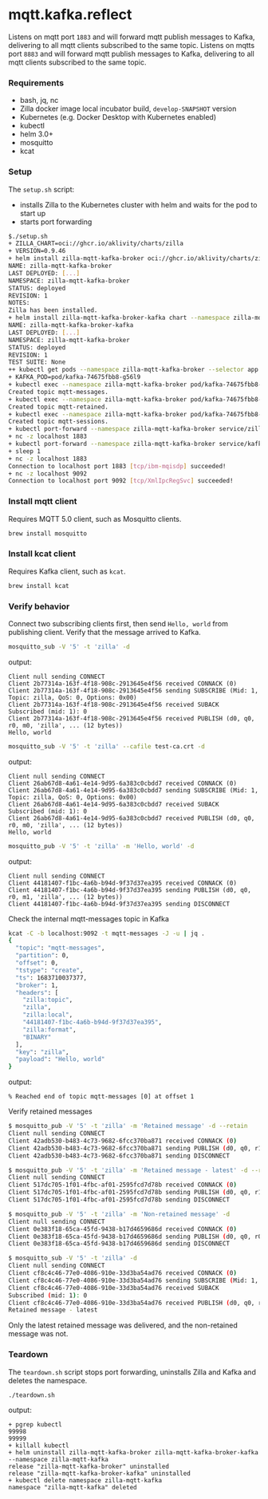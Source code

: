 # mqtt.kafka.reflect

Listens on mqtt port `1883` and will forward mqtt publish messages to Kafka, delivering to all mqtt clients subscribed to the same topic.
Listens on mqtts port `8883` and will forward mqtt publish messages to Kafka, delivering to all mqtt clients subscribed to the same topic.

### Requirements

- bash, jq, nc
- Zilla docker image local incubator build, `develop-SNAPSHOT` version
- Kubernetes (e.g. Docker Desktop with Kubernetes enabled)
- kubectl
- helm 3.0+
- mosquitto
- kcat

### Setup

The `setup.sh` script:

- installs Zilla to the Kubernetes cluster with helm and waits for the pod to start up
- starts port forwarding

```bash
$./setup.sh   
+ ZILLA_CHART=oci://ghcr.io/aklivity/charts/zilla
+ VERSION=0.9.46
+ helm install zilla-mqtt-kafka-broker oci://ghcr.io/aklivity/charts/zilla --version 0.9.46 --namespace zilla-mqtt-kafka-broker --create-namespace --wait [...]
NAME: zilla-mqtt-kafka-broker
LAST DEPLOYED: [...]
NAMESPACE: zilla-mqtt-kafka-broker
STATUS: deployed
REVISION: 1
NOTES:
Zilla has been installed.
+ helm install zilla-mqtt-kafka-broker-kafka chart --namespace zilla-mqtt-kafka-broker --create-namespace --wait
NAME: zilla-mqtt-kafka-broker-kafka
LAST DEPLOYED: [...]
NAMESPACE: zilla-mqtt-kafka-broker
STATUS: deployed
REVISION: 1
TEST SUITE: None
++ kubectl get pods --namespace zilla-mqtt-kafka-broker --selector app.kubernetes.io/instance=kafka -o name
+ KAFKA_POD=pod/kafka-74675fbb8-g56l9
+ kubectl exec --namespace zilla-mqtt-kafka-broker pod/kafka-74675fbb8-g56l9 -- /opt/bitnami/kafka/bin/kafka-topics.sh --bootstrap-server localhost:9092 --create --topic mqtt-messages --if-not-exists
Created topic mqtt-messages.
+ kubectl exec --namespace zilla-mqtt-kafka-broker pod/kafka-74675fbb8-w42xt -- /opt/bitnami/kafka/bin/kafka-topics.sh --bootstrap-server localhost:9092 --create --topic mqtt-retained --config cleanup.policy=compact --if-not-exists
Created topic mqtt-retained.
+ kubectl exec --namespace zilla-mqtt-kafka-broker pod/kafka-74675fbb8-w42xt -- /opt/bitnami/kafka/bin/kafka-topics.sh --bootstrap-server localhost:9092 --create --topic mqtt-sessions --config cleanup.policy=compact --if-not-exists
Created topic mqtt-sessions.
+ kubectl port-forward --namespace zilla-mqtt-kafka-broker service/zilla-mqtt-kafka-broker 1883 8883
+ nc -z localhost 1883
+ kubectl port-forward --namespace zilla-mqtt-kafka-broker service/kafka 9092 29092
+ sleep 1
+ nc -z localhost 1883
Connection to localhost port 1883 [tcp/ibm-mqisdp] succeeded!
+ nc -z localhost 9092
Connection to localhost port 9092 [tcp/XmlIpcRegSvc] succeeded!
```

### Install mqtt client

Requires MQTT 5.0 client, such as Mosquitto clients.

```bash
brew install mosquitto
```

### Install kcat client

Requires Kafka client, such as `kcat`.

```bash
brew install kcat
```

### Verify behavior

Connect two subscribing clients first, then send `Hello, world` from publishing client. Verify that the message arrived to Kafka.

```bash
mosquitto_sub -V '5' -t 'zilla' -d
```

output:

```text
Client null sending CONNECT
Client 2b77314a-163f-4f18-908c-2913645e4f56 received CONNACK (0)
Client 2b77314a-163f-4f18-908c-2913645e4f56 sending SUBSCRIBE (Mid: 1, Topic: zilla, QoS: 0, Options: 0x00)
Client 2b77314a-163f-4f18-908c-2913645e4f56 received SUBACK
Subscribed (mid: 1): 0
Client 2b77314a-163f-4f18-908c-2913645e4f56 received PUBLISH (d0, q0, r0, m0, 'zilla', ... (12 bytes))
Hello, world
```

```bash
mosquitto_sub -V '5' -t 'zilla' --cafile test-ca.crt -d
```

output:

```text
Client null sending CONNECT
Client 26ab67d8-4a61-4e14-9d95-6a383c0cbdd7 received CONNACK (0)
Client 26ab67d8-4a61-4e14-9d95-6a383c0cbdd7 sending SUBSCRIBE (Mid: 1, Topic: zilla, QoS: 0, Options: 0x00)
Client 26ab67d8-4a61-4e14-9d95-6a383c0cbdd7 received SUBACK
Subscribed (mid: 1): 0
Client 26ab67d8-4a61-4e14-9d95-6a383c0cbdd7 received PUBLISH (d0, q0, r0, m0, 'zilla', ... (12 bytes))
Hello, world
```

```bash
mosquitto_pub -V '5' -t 'zilla' -m 'Hello, world' -d
```

output:

```text
Client null sending CONNECT
Client 44181407-f1bc-4a6b-b94d-9f37d37ea395 received CONNACK (0)
Client 44181407-f1bc-4a6b-b94d-9f37d37ea395 sending PUBLISH (d0, q0, r0, m1, 'zilla', ... (12 bytes))
Client 44181407-f1bc-4a6b-b94d-9f37d37ea395 sending DISCONNECT
```

Check the internal mqtt-messages topic in Kafka
```bash
kcat -C -b localhost:9092 -t mqtt-messages -J -u | jq .
{
  "topic": "mqtt-messages",
  "partition": 0,
  "offset": 0,
  "tstype": "create",
  "ts": 1683710037377,
  "broker": 1,
  "headers": [
    "zilla:topic",
    "zilla",
    "zilla:local",
    "44181407-f1bc-4a6b-b94d-9f37d37ea395",
    "zilla:format",
    "BINARY"
  ],
  "key": "zilla",
  "payload": "Hello, world"
}
```

output:

```text
% Reached end of topic mqtt-messages [0] at offset 1
```

Verify retained messages
```bash
$ mosquitto_pub -V '5' -t 'zilla' -m 'Retained message' -d --retain
Client null sending CONNECT
Client 42adb530-b483-4c73-9682-6fcc370ba871 received CONNACK (0)
Client 42adb530-b483-4c73-9682-6fcc370ba871 sending PUBLISH (d0, q0, r1, m1, 'zilla', ... (16 bytes))
Client 42adb530-b483-4c73-9682-6fcc370ba871 sending DISCONNECT
```

```bash
$ mosquitto_pub -V '5' -t 'zilla' -m 'Retained message - latest' -d --retain
Client null sending CONNECT
Client 517dc705-1f01-4fbc-af01-2595fcd7d78b received CONNACK (0)
Client 517dc705-1f01-4fbc-af01-2595fcd7d78b sending PUBLISH (d0, q0, r1, m1, 'zilla', ... (25 bytes))
Client 517dc705-1f01-4fbc-af01-2595fcd7d78b sending DISCONNECT
```

```bash
$ mosquitto_pub -V '5' -t 'zilla' -m 'Non-retained message' -d
Client null sending CONNECT
Client 0e383f18-65ca-45fd-9438-b17d4659686d received CONNACK (0)
Client 0e383f18-65ca-45fd-9438-b17d4659686d sending PUBLISH (d0, q0, r0, m1, 'zilla', ... (20 bytes))
Client 0e383f18-65ca-45fd-9438-b17d4659686d sending DISCONNECT
```

```bash
$ mosquitto_sub -V '5' -t 'zilla' -d
Client null sending CONNECT
Client cf8c4c46-77e0-4086-910e-33d3ba54ad76 received CONNACK (0)
Client cf8c4c46-77e0-4086-910e-33d3ba54ad76 sending SUBSCRIBE (Mid: 1, Topic: zilla, QoS: 0, Options: 0x00)
Client cf8c4c46-77e0-4086-910e-33d3ba54ad76 received SUBACK
Subscribed (mid: 1): 0
Client cf8c4c46-77e0-4086-910e-33d3ba54ad76 received PUBLISH (d0, q0, r0, m0, 'zilla', ... (25 bytes))
Retained message - latest
```

Only the latest retained message was delivered, and the non-retained message was not.

### Teardown

The `teardown.sh` script stops port forwarding, uninstalls Zilla and Kafka and deletes the namespace.

```bash
./teardown.sh

```

output:

```text
+ pgrep kubectl
99998
99999
+ killall kubectl
+ helm uninstall zilla-mqtt-kafka-broker zilla-mqtt-kafka-broker-kafka --namespace zilla-mqtt-kafka
release "zilla-mqtt-kafka-broker" uninstalled
release "zilla-mqtt-kafka-broker-kafka" uninstalled
+ kubectl delete namespace zilla-mqtt-kafka
namespace "zilla-mqtt-kafka" deleted
```
